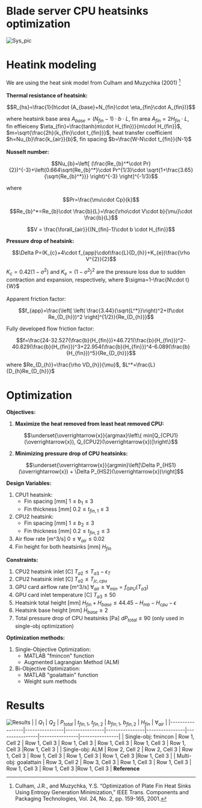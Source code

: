 # Blade server CPU heatsinks optimization
![Sys_pic](https://github.com/user-attachments/assets/1a99af17-b0d7-454d-aade-dd8828da8344)
<br/>
# Heatink modeling
We are using the heat sink model from Culham and Muzychka (2001) [^1] <br/><br/>
**Thermal resistance of heatsink:** <br/>
```math
R_{hs}=\frac{1}{h\cdot (A_{base}+N_{fin}\cdot \eta_{fin}\cdot A_{fin})}
```
where heatsink base area 
$A_{base}=(N_{fin}-1)\cdot b\cdot L$, 
fin area 
$A_{fin}=2H_{fin}\cdot L$, 
fin effieiceny 
$\eta_{fin}=\frac{tanh(m\cdot H_{fin})}{m\cdot H_{fin}}$, 
$m=\sqrt{\frac{2h}{k_{fin}\cdot t_{fin}}}$, 
heat transfer coefficient 
$h=Nu_{b}\frac{k_{air}}{b}$, 
fin spacing 
$b=\frac{W-N\cdot t_{fin}}{N-1}$
<br/><br/>
**Nusselt number:**
```math
Nu_{b}=\left[ (\frac{Re_{b}^*\cdot Pr}{2})^{-3}+\left(0.664\sqrt{Re_{b}^*}\cdot Pr^{1/3}\cdot \sqrt{1+\frac{3.65}{\sqrt{Re_{b}^*}}}  \right)^{-3} \right]^{-1/3}
```
where 
```math
Pr=\frac{\mu\cdot Cp}{k}
```
```math
Re_{b}^*=Re_{b}\cdot \frac{b}{L}=\frac{\rho\cdot V\cdot b}{\mu}\cdot \frac{b}{L}
```
```math
V = \frac{\forall_{air}}{(N_{fin}-1)\cdot b \cdot H_{fin}}
```
**Pressure drop of heatsink:** <br/>
```math
\Delta P=(K_{c}+4\cdot f_{app}\cdot\frac{L}{D_{h}}+K_{e})\frac{\rho V^{2}}{2}
```
$K_{c}=0.42(1-\sigma^{2})$ and $K_{e}=(1-\sigma^{2})^{2}$ are the pressure loss due to sudden contraction and expansion, respectively, where $\sigma=1-\frac{N\cdot t}{W}$
<br/>
<br/>
Apparent friction factor:
```math
f_{app}=\frac{\left[ \left(  \frac{3.44}{\sqrt{L^*}}\right)^2+(f\cdot Re_{D_{h}})^2 \right]^{1/2}}{Re_{D_{h}}}
```
Fully developed flow friction factor:
```math
f=\frac{24-32.527(\frac{b}{H_{fin}})+46.721(\frac{b}{H_{fin}})^2-40.829(\frac{b}{H_{fin}})^3+22.954(\frac{b}{H_{fin}})^4-6.089(\frac{b}{H_{fin}})^5}{Re_{D_{h}}}
```
where $Re_{D_{h}}=\frac{\rho VD_{h}}{\mu}$, $L^*=\frac{L}{D_{h}Re_{D_{h}}}$
<br/>
# Optimization

**Objectives:**

1. **Maximize the heat removed from least heat removed CPU:**
```math
\underset{\overrightarrow{x}}{argmax}\left\{  min[Q_{CPU1}(\overrightarrow{x}), Q_{CPU2}(\overrightarrow{x})]\right\}
```
2. **Minimizing pressure drop of CPU heatsinks:**
```math
\underset{\overrightarrow{x}}{argmin}\left[\Delta P_{HS1}(\overrightarrow{x}) + \Delta P_{HS2}(\overrightarrow{x})\right]
```
**Design Variables:**

1. CPU1 heatsink:
   - Fin spacing [mm] $1\le b_{1}\le3$
   - Fin thickness [mm] $0.2\le t_{fin, 1}\le3$
2. CPU2 heatsink:
   - Fin spacing [mm] $1\le b_{2}\le3$
   - Fin thickness [mm] $0.2\le t_{fin, 2}\le3$
3. Air flow rate [m^3/s] $0\le \forall_{air}\le0.02$
4. Fin height for both heatsinks [mm] $H_{fin}$

**Constraints:**

1. CPU2 heatsink inlet [C] $T_{a2}\le T_{a3}-\epsilon_{T}$
2. CPU2 heatsink inlet [C] $T_{a2}\le T_{jc,cpu}$
3. GPU card airflow rate [m^3/s] $\forall_{air} \ge \forall_{min}=f_{GPU}(T_{a3})$
4. GPU card inlet temperature [C] $T_{a3}\le 50$
5. Heatsink total height [mm] $H_{fin} + H_{base} \le 44.45-H_{mb}-H_{cpu}-\epsilon$
6. Heatsink base height [mm] $H_{base}\ge 2$
7. Total pressure drop of CPU heatsinks [Pa] $dP_{total}\le 90$ (only used in single-obj optimization)

**Optimization methods:**

1. Single-Objective Optimization:
   - MATLAB "fmincon" function
   - Augmented Lagrangian Method (ALM)
2. Bi-Objective Optimization:
   - MATLAB "goalattain" function
   - Weight sum methods

# Results
![Results](https://github.com/user-attachments/assets/62347d9e-fe75-4a90-8a9a-4692eb09dab0)
| | $Q_1$     | $Q_2$      | $P_{total}$      | $t_{fin,1}$, $t_{fin,2}$ | $b_{fin,1}$, $b_{fin,2}$      | $H_{fin}$      | $\forall_{air}$     |
|-----------------|----------------|----------------|----------------|----------------|----------------|----------------|----------------|
| Single-obj: fmincon | Row 1, Cell 2  | Row 1, Cell 3  | Row 1, Cell 3  | Row 1, Cell 3  | Row 1, Cell 3  | Row 1, Cell 3  |Row 1, Cell 3  |
| Single-obj: ALM | Row 2, Cell 2  | Row 2, Cell 3  | Row 1, Cell 3  | Row 1, Cell 3  | Row 1, Cell 3  | Row 1, Cell 3  |Row 1, Cell 3  |
| Multi-obj: goalattain | Row 3, Cell 2  | Row 3, Cell 3  | Row 1, Cell 3  | Row 1, Cell 3  | Row 1, Cell 3  | Row 1, Cell 3  |Row 1, Cell 3  |
**Reference**
[^1]: Culham, J.R., and Muzychka, Y.S. “Optimization of Plate Fin Heat Sinks Using Entropy Generation Minimization,” IEEE Trans. Components and Packaging Technologies, Vol. 24, No. 2, pp. 159-165, 2001.
